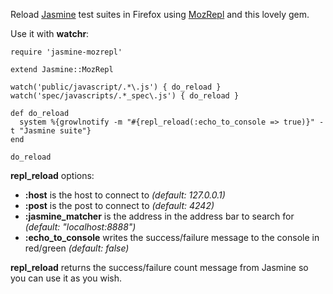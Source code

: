 Reload [Jasmine](http://pivotal.github.com/jasmine/) test suites in Firefox using [MozRepl](https://github.com/bard/mozrepl) and this lovely gem.

Use it with **watchr**:

    require 'jasmine-mozrepl'

    extend Jasmine::MozRepl

    watch('public/javascript/.*\.js') { do_reload }
    watch('spec/javascripts/.*_spec\.js') { do_reload }

    def do_reload
      system %{growlnotify -m "#{repl_reload(:echo_to_console => true)}" -t "Jasmine suite"}
    end

    do_reload

**repl_reload** options:

* **:host** is the host to connect to *(default: 127.0.0.1)*
* **:post** is the post to connect to *(default: 4242)*
* **:jasmine_matcher** is the address in the address bar to search for *(default: "localhost:8888")*
* **:echo_to_console** writes the success/failure message to the console in red/green *(default: false)*

**repl_reload** returns the success/failure count message from Jasmine so you can use it as you wish.
